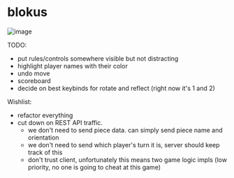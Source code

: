 # blokus

![image](https://user-images.githubusercontent.com/35146413/122512982-b5cd9700-cfd7-11eb-8d44-bd4db21e157c.png)

TODO:
* put rules/controls somewhere visible but not distracting
* highlight player names with their color
* undo move
* scoreboard
* decide on best keybinds for rotate and reflect (right now it's 1 and 2)

Wishlist:
* refactor everything
* cut down on REST API traffic.
  * we don't need to send piece data. can simply send piece name and orientation
  * we don't need to send which player's turn it is, server should keep track of this
  * don't trust client, unfortunately this means two game logic impls (low priority, no one is going to cheat at this game)
